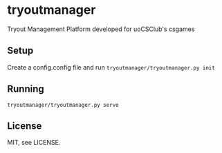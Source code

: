 tryoutmanager
================================================
Tryout Management Platform developed for uoCSClub's csgames

Setup
-----
Create a config.config file and run
`tryoutmanager/tryoutmanager.py init`

Running
--------
`tryoutmanager/tryoutmanager.py serve`

License
---------
MIT, see LICENSE.

